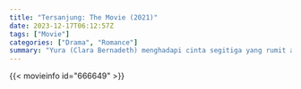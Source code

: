 ```yaml
---
title: "Tersanjung: The Movie (2021)"
date: 2023-12-17T06:12:57Z
tags: ["Movie"]
categories: ["Drama", "Romance"]
summary: "Yura (Clara Bernadeth) menghadapi cinta segitiga yang rumit antara Oka (Kevin Ardilio) dan Christian (Giorgino Abraham). Kisah mimpi, romansa, dan emosi yang berkecamuk bersama."
---
```



<mux-player stream-type="on-demand"
src="https://kp3d-my.sharepoint.com/personal/ryoo_kp3d_onmicrosoft_com/_layouts/15/download.aspx?share=EZuY_OZE8wxHjPMw5_nW1W4BhriyR9Xg0rOVhW52rpY1qQ" prefer-playback="mse" controls>

</mux-player>


{{< movieinfo id="666649" >}}

<script src="https://cdn.jsdelivr.net/npm/@mux/mux-player"></script>

<script type="application/ld+json ">
{
"@context": "https://schema.org/",
"@type": "VideoObject",
"name": "Tersanjung: The Movie (2021)",
"contentUrl": "https://stream.mux.com/2qYt008nZPDVWftQRmxhI3BEv4FJZBZACbrmUwS2Y37c.m3u8",
"thumbnailUrl": "https://www.themoviedb.org/t/p/original/setvWzLTEK0ymU06RqhZBAo8hex.jpg?width=314&fit_mode=preserve&time=25",
"uploadDate": "2023-12-17T06:12:57Z",
}

</script>
